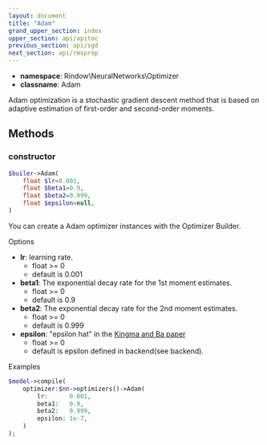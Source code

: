 ```yaml
---
layout: document
title: "Adam"
grand_upper_section: index
upper_section: api/apitoc
previous_section: api/sgd
next_section: api/rmsprop
---
```


- **namespace**: Rindow\NeuralNetworks\Optimizer
- **classname**: Adam

Adam optimization is a stochastic gradient descent method that is based on adaptive estimation of first-order and second-order moments.

Methods
-------

### constructor
```php
$builer->Adam(
    float $lr=0.001,
    float $beta1=0.9,
    float $beta2=0.999,
    float $epsilon=null,
)
```
You can create a Adam optimizer instances with the Optimizer Builder.

Options

- **lr**: learning rate.
    - float >= 0
    - default is 0.001
- **beta1**: The exponential decay rate for the 1st moment estimates.
    - float >= 0
    - default is 0.9
- **beta2**: The exponential decay rate for the 2nd moment estimates.
    - float >= 0
    - default is 0.999
- **epsilon**: "epsilon hat" in the [Kingma and Ba paper](https://arxiv.org/abs/1412.6980)
    - float >= 0
    - default is epsilon defined in backend(see backend).


Examples

```php
$model->compile(
    optimizer:$nn->optimizers()->Adam(
        lr:      0.001,
        beta1:   0.9,
        beta2:   0.999,
        epsilon: 1e-7,
    )
);
```
